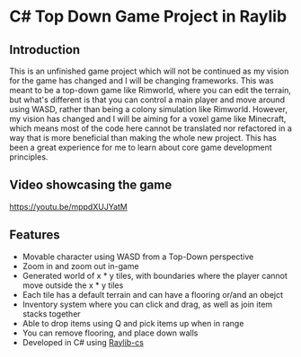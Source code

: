 # C# Top Down Game Project in Raylib
## Introduction
This is an unfinished game project which will not be continued as my vision for the game has changed and I will be changing frameworks.
This was meant to be a top-down game like Rimworld, where you can edit the terrain, but what's different is that you can control a main player and move around using WASD, rather than being a colony simulation like Rimworld.
However, my vision has changed and I will be aiming for a voxel game like Minecraft, which means most of the code here cannot be translated nor refactored in a way that is more beneficial than making the whole new project.
This has been a great experience for me to learn about core game development principles.

## Video showcasing the game
https://youtu.be/mppdXUJYatM

## Features
- Movable character using WASD from a Top-Down perspective
- Zoom in and zoom out in-game
- Generated world of x * y tiles, with boundaries where the player cannot move outside the x * y tiles
- Each tile has a default terrain and can have a flooring or/and an obejct
- Inventory system where you can click and drag, as well as join item stacks together
- Able to drop items using Q and pick items up when in range
- You can remove flooring, and place down walls
- Developed in C# using [Raylib-cs](https://github.com/ChrisDill/Raylib-cs)
